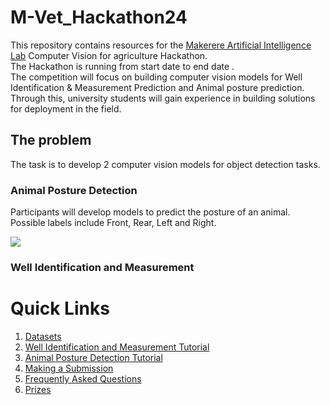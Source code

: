 # M-Vet_Hackathon24

This repository contains resources for the [Makerere Artificial Intelligence Lab](https://air.ug/) Computer Vision for agriculture Hackathon.  
The Hackathon is running from start date to end date .  
The competition will focus on building computer vision models for Well Identification & Measurement Prediction and Animal posture prediction.  
Through this, university students will gain experience in building solutions for deployment in the field.

## The problem

The task is to develop 2 computer vision models for object detection tasks.

### Animal Posture Detection

Participants will develop models to predict the posture of an animal. Possible labels include Front, Rear, Left and Right.

<img src="https://github.com/MVet-Platform/M-Vet_Hackathon24/sample_images/posture.PNG"/>

### Well Identification and Measurement

# Quick Links

1. [Datasets](https://github.com/MVet-Platform/M-Vet_Hackathon24/blob/main/resources/dataset.md)
2. [Well Identification and Measurement Tutorial](https://github.com/MVet-Platform/M-Vet_Hackathon24/blob/main/resources/well_identification.ipynb)
3. [Animal Posture Detection Tutorial](https://github.com/MVet-Platform/M-Vet_Hackathon24/blob/main/resources/animal_posture.ipynb)
4. [Making a Submission](https://github.com/MVet-Platform/M-Vet_Hackathon24/blob/main/resources/submission.md)
5. [Frequently Asked Questions](https://github.com/MVet-Platform/M-Vet_Hackathon24/blob/main/resources/faqs.md)
6. [Prizes](https://github.com/MVet-Platform/M-Vet_Hackathon24/blob/main/resources/prizes.md)
